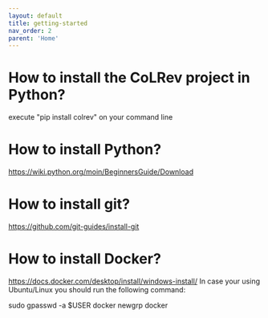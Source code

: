 ```yaml
---
layout: default
title: getting-started
nav_order: 2
parent: 'Home'
---
```


# How to install the CoLRev project in Python?
execute "pip install colrev" on your command line  

# How to install Python?
https://wiki.python.org/moin/BeginnersGuide/Download 

# How to install git?
https://github.com/git-guides/install-git

# How to install Docker?
https://docs.docker.com/desktop/install/windows-install/
In case your using Ubuntu/Linux you should run the following command:

sudo gpasswd -a $USER docker
newgrp docker

